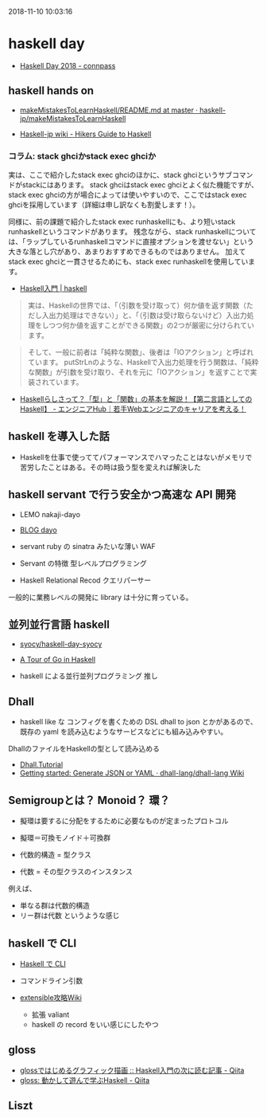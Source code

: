 2018-11-10 10:03:16

# haskell day
* [Haskell Day 2018 - connpass](https://haskell-jp.connpass.com/event/92617/)


## haskell hands on
* [makeMistakesToLearnHaskell/README.md at master · haskell-jp/makeMistakesToLearnHaskell](https://github.com/haskell-jp/makeMistakesToLearnHaskell/blob/master/README.md)

* [Haskell-jp wiki - Hikers Guide to Haskell](https://wiki.haskell.jp/Hikers%20Guide%20to%20Haskell)

### コラム: stack ghciかstack exec ghciか
実は、ここで紹介したstack exec ghciのほかに、stack ghciというサブコマンドがstackにはあります。
stack ghciはstack exec ghciとよく似た機能ですが、stack exec ghciの方が場合によっては使いやすいので、ここではstack exec ghciを採用しています（詳細は申し訳なくも割愛します！）。

同様に、前の課題で紹介したstack exec runhaskellにも、より短いstack runhaskellというコマンドがあります。
残念ながら、stack runhaskellについては、「ラップしているrunhaskellコマンドに直接オプションを渡せない」という大きな落とし穴があり、あまりおすすめできるものではありません。
加えてstack exec ghciと一貫させるためにも、stack exec runhaskellを使用しています。

* [Haskell入門 | haskell](http://lotz84.github.io/haskell/tutorial)

> 実は、Haskellの世界では、「（引数を受け取って）何か値を返す関数（ただし入出力処理はできない）」と、「（引数は受け取らないけど）入出力処理をしつつ何か値を返すことができる関数」の2つが厳密に分けられています。

> そして、一般に前者は「純粋な関数」、後者は「IOアクション」と呼ばれています。 putStrLnのような、Haskellで入出力処理を行う関数は、「純粋な関数」が引数を受け取り、それを元に「IOアクション」を返すことで実装されています。
* [Haskellらしさって？「型」と「関数」の基本を解説！【第二言語としてのHaskell】 - エンジニアHub｜若手Webエンジニアのキャリアを考える！](https://employment.en-japan.com/engineerhub/entry/2017/08/25/110000)

## haskell を導入した話
* Haskellを仕事で使っててパフォーマンスでハマったことはないがメモリで苦労したことはある。その時は扱う型を変えれば解決した

## haskell servant で行う安全かつ高速な API 開発
* LEMO nakaji-dayo
* [BLOG dayo](http://blog.nakaji.me/)

* servant
ruby の sinatra みたいな薄い WAF

* Servant の特徴
型レベルプログラミング

* Haskell Relational Recod
クエリパーサー

一般的に業務レベルの開発に library は十分に育っている。

## 並列並行言語 haskell
* [syocy/haskell-day-syocy](https://github.com/syocy/haskell-day-syocy)
* [A Tour of Go in Haskell](https://a-tour-of-go-in-haskell.syocy.net/ja_JP/index.html)

* haskell による並行並列プログラミング 推し

## Dhall
* haskell like な コンフィグを書くための DSL
dhall to json とかがあるので、既存の yaml を読み込むようなサービスなどにも組み込みやすい。

DhallのファイルをHaskellの型として読み込める

* [Dhall.Tutorial](http://hackage.haskell.org/package/dhall-1.18.0/docs/Dhall-Tutorial.html)
* [Getting started: Generate JSON or YAML · dhall-lang/dhall-lang Wiki](https://github.com/dhall-lang/dhall-lang/wiki/Getting-started%3A-Generate-JSON-or-YAML)

## Semigroupとは？ Monoid？ 環？
* 擬環は要するに分配をするために必要なものが定まったプロトコル
* 擬環＝可換モノイド＋可換群

* 代数的構造 = 型クラス
* 代数 = その型クラスのインスタンス

例えば、
* 単なる群は代数的構造
* リー群は代数
というような感じ

## haskell で CLI
* [Haskell で CLI](https://www.slideshare.net/noob00/haskell-cli?ref=https://haskell-jp.connpass.com/event/92617/presentation/)

* コマンドライン引数

* [extensible攻略Wiki](http://wiki.hask.moe/)
  - 拡張 valiant
  - haskell の record をいい感じにしたやつ

## gloss
* [glossではじめるグラフィック描画 :: Haskell入門の次に読む記事 - Qiita](https://qiita.com/lotz/items/eb73e62a64bc208c2dd6)
* [gloss: 動かして遊んで学ぶHaskell - Qiita](https://qiita.com/lotz/items/bdb04c771efc8919b79c)

## Liszt
